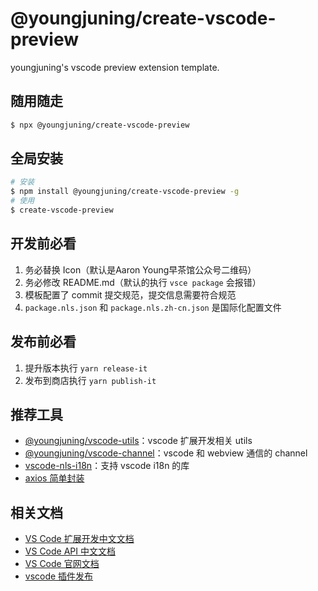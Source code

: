 # @youngjuning/create-vscode-preview

youngjuning's vscode preview extension template.

## 随用随走

```sh
$ npx @youngjuning/create-vscode-preview
```

## 全局安装

```sh
# 安装
$ npm install @youngjuning/create-vscode-preview -g
# 使用
$ create-vscode-preview
```

## 开发前必看

1. 务必替换 Icon（默认是Aaron Young早茶馆公众号二维码）
2. 务必修改 README.md（默认的执行 `vsce package` 会报错）
3. 模板配置了 commit 提交规范，提交信息需要符合规范
4. `package.nls.json` 和 `package.nls.zh-cn.json` 是国际化配置文件

## 发布前必看

1. 提升版本执行 `yarn release-it`
2. 发布到商店执行 `yarn publish-it`

## 推荐工具

- [@youngjuning/vscode-utils](https://github.com/youngjuning/youngjuning/tree/main/packages/vscode-utils)：vscode 扩展开发相关 utils
- [@youngjuning/vscode-channel](https://github.com/youngjuning/youngjuning/tree/main/packages/vscode-channel)：vscode 和 webview 通信的 channel
- [vscode-nls-i18n](https://www.npmjs.com/package/vscode-nls-i18n)：支持 vscode i18n 的库
- [axios 简单封装](https://github.com/youngjuning/juejin-me/blob/main/src/utils/axios.ts)

## 相关文档

- [VS Code 扩展开发中文文档](https://liiked.github.io/VS-Code-Extension-Doc-ZH/#/)
- [VS Code API 中文文档](https://vscode-api-cn.js.org/)
- [VS Code 官网文档](https://code.visualstudio.com/docs)
- [vscode 插件发布](http://tny.im/bShcp)
